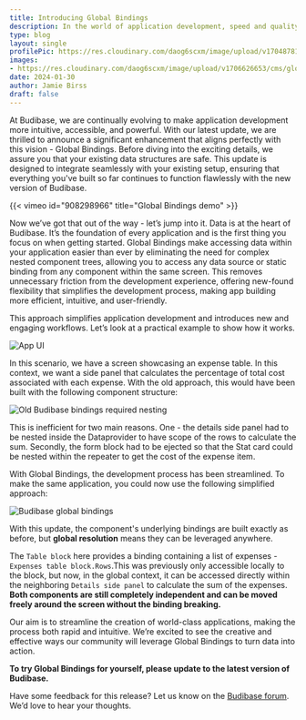 ```yaml
---
title: Introducing Global Bindings
description: In the world of application development, speed and quality often sit on opposite ends of the spectrum. Yet, we believe they can coexist harmoniously. That's why we're excited to introduce an easier way to create multi-step forms. 
type: blog
layout: single
profilePic: https://res.cloudinary.com/daog6scxm/image/upload/v1704878154/Photos/headshot_aw4uce.png
images:
- https://res.cloudinary.com/daog6scxm/image/upload/v1706626653/cms/globalBindings/globalBindings_ibbjgy.png
date: 2024-01-30
author: Jamie Birss
draft: false
---
```


At Budibase, we are continually evolving to make application development more intuitive, accessible, and powerful. With our latest update, we are thrilled to announce a significant enhancement that aligns perfectly with this vision - Global Bindings. Before diving into the exciting details, we assure you that your existing data structures are safe. This update is designed to integrate seamlessly with your existing setup, ensuring that everything you've built so far continues to function flawlessly with the new version of Budibase.

{{< vimeo id="908298966" title="Global Bindings demo" >}}

Now we’ve got that out of the way - let’s jump into it. Data is at the heart of Budibase. It’s the foundation of every application and is the first thing you focus on when getting started. Global Bindings make accessing data within your application easier than ever by eliminating the need for complex nested component trees, allowing you to access any data source or static binding from any component within the same screen. This removes unnecessary friction from the development experience, offering new-found flexibility that simplifies the development process, making app building more efficient, intuitive, and user-friendly.

This approach simplifies application development and introduces new and engaging workflows. Let’s look at a practical example to show how it works. 

![App UI](https://res.cloudinary.com/daog6scxm/image/upload/v1706704026/changelog/globalBindings/bindingsAppUI_b9jm3z.png)

In this scenario, we have a screen showcasing an expense table. In this context, we want a side panel that calculates the percentage of total cost associated with each expense. With the old approach, this would have been built with the following component structure: 

![Old Budibase bindings required nesting](https://res.cloudinary.com/daog6scxm/image/upload/v1706704750/changelog/globalBindings/bindingsOldWay_ig7qrs.webp)

This is inefficient for two main reasons. One - the details side panel had to be nested inside the Dataprovider to have scope of the rows to calculate the sum. Secondly, the form block had to be ejected so that the Stat card could be nested within the repeater to get the cost of the expense item.

With Global Bindings, the development process has been streamlined. To make the same application, you could now use the following simplified approach:

![Budibase global bindings](https://res.cloudinary.com/daog6scxm/image/upload/v1706704750/changelog/globalBindings/bindingsNewWay_o1sfpf.webp)

With this update, the component's underlying bindings are built exactly as before, but **global resolution** means they can be leveraged anywhere. 

The `Table block` here provides a binding containing a list of expenses - `Expenses table block.Rows`.This was previously only accessible locally to the block, but now, in the global context, it can be accessed directly within the neighboring `Details side panel` to calculate the sum of the expenses. **Both components are still completely independent and can be moved freely around the screen without the binding breaking.**

Our aim is to streamline the creation of world-class applications, making the process both rapid and intuitive. We’re excited to see the creative and effective ways our community will leverage Global Bindings to turn data into action. 

**To try Global Bindings for yourself, please update to the latest version of Budibase.**

Have some feedback for this release? Let us know on the [Budibase forum](https://github.com/Budibase/budibase/discussions). We’d love to hear your thoughts.